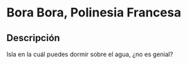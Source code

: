 # Bora Bora, Polinesia Francesa

## Descripción
Isla en la cuál puedes dormir sobre el agua, ¿no es genial?
